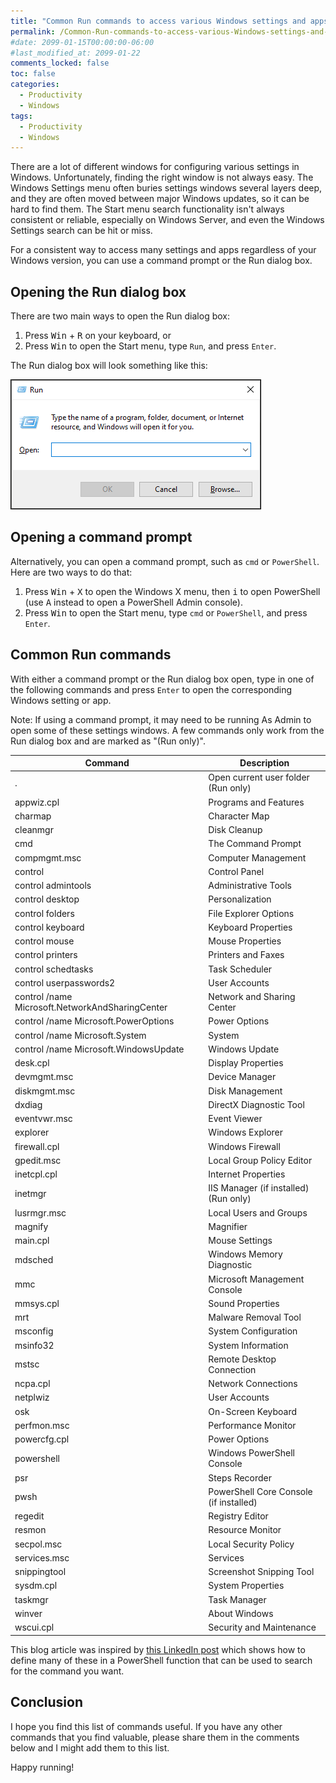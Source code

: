 ```yaml
---
title: "Common Run commands to access various Windows settings and apps"
permalink: /Common-Run-commands-to-access-various-Windows-settings-and-apps/
#date: 2099-01-15T00:00:00-06:00
#last_modified_at: 2099-01-22
comments_locked: false
toc: false
categories:
  - Productivity
  - Windows
tags:
  - Productivity
  - Windows
---
```


There are a lot of different windows for configuring various settings in Windows.
Unfortunately, finding the right window is not always easy.
The Windows Settings menu often buries settings windows several layers deep, and they are often moved between major Windows updates, so it can be hard to find them.
The Start menu search functionality isn't always consistent or reliable, especially on Windows Server, and even the Windows Settings search can be hit or miss.

For a consistent way to access many settings and apps regardless of your Windows version, you can use a command prompt or the
Run dialog box.

## Opening the Run dialog box

There are two main ways to open the Run dialog box:

1. Press <kbd>Win</kbd> + <kbd>R</kbd> on your keyboard, or
1. Press <kbd>Win</kbd> to open the Start menu, type `Run`, and press `Enter`.

The Run dialog box will look something like this:

![Run dialog box](/assets/Posts/2024-06-01-Common-Run-commands-to-access-various-Windows-settings-and-apps/windows-run-dialog-box-screenshot.png)

## Opening a command prompt

Alternatively, you can open a command prompt, such as `cmd` or `PowerShell`.
Here are two ways to do that:

1. Press <kbd>Win</kbd> + <kbd>X</kbd> to open the Windows X menu, then <kbd>i</kbd> to open PowerShell (use <kbd>A</kbd> instead to open a PowerShell Admin console).
1. Press <kbd>Win</kbd> to open the Start menu, type `cmd` or `PowerShell`, and press `Enter`.

## Common Run commands

With either a command prompt or the Run dialog box open, type in one of the following commands and press `Enter` to open the corresponding Windows setting or app.

Note: If using a command prompt, it may need to be running As Admin to open some of these settings windows.
A few commands only work from the Run dialog box and are marked as "(Run only)".

| Command                                         | Description                            |
| ----------------------------------------------- | -------------------------------------- |
| .                                               | Open current user folder (Run only)    |
| appwiz.cpl                                      | Programs and Features                  |
| charmap                                         | Character Map                          |
| cleanmgr                                        | Disk Cleanup                           |
| cmd                                             | The Command Prompt                     |
| compmgmt.msc                                    | Computer Management                    |
| control                                         | Control Panel                          |
| control admintools                              | Administrative Tools                   |
| control desktop                                 | Personalization                        |
| control folders                                 | File Explorer Options                  |
| control keyboard                                | Keyboard Properties                    |
| control mouse                                   | Mouse Properties                       |
| control printers                                | Printers and Faxes                     |
| control schedtasks                              | Task Scheduler                         |
| control userpasswords2                          | User Accounts                          |
| control /name Microsoft.NetworkAndSharingCenter | Network and Sharing Center             |
| control /name Microsoft.PowerOptions            | Power Options                          |
| control /name Microsoft.System                  | System                                 |
| control /name Microsoft.WindowsUpdate           | Windows Update                         |
| desk.cpl                                        | Display Properties                     |
| devmgmt.msc                                     | Device Manager                         |
| diskmgmt.msc                                    | Disk Management                        |
| dxdiag                                          | DirectX Diagnostic Tool                |
| eventvwr.msc                                    | Event Viewer                           |
| explorer                                        | Windows Explorer                       |
| firewall.cpl                                    | Windows Firewall                       |
| gpedit.msc                                      | Local Group Policy Editor              |
| inetcpl.cpl                                     | Internet Properties                    |
| inetmgr                                         | IIS Manager (if installed) (Run only)  |
| lusrmgr.msc                                     | Local Users and Groups                 |
| magnify                                         | Magnifier                              |
| main.cpl                                        | Mouse Settings                         |
| mdsched                                         | Windows Memory Diagnostic              |
| mmc                                             | Microsoft Management Console           |
| mmsys.cpl                                       | Sound Properties                       |
| mrt                                             | Malware Removal Tool                   |
| msconfig                                        | System Configuration                   |
| msinfo32                                        | System Information                     |
| mstsc                                           | Remote Desktop Connection              |
| ncpa.cpl                                        | Network Connections                    |
| netplwiz                                        | User Accounts                          |
| osk                                             | On-Screen Keyboard                     |
| perfmon.msc                                     | Performance Monitor                    |
| powercfg.cpl                                    | Power Options                          |
| powershell                                      | Windows PowerShell Console             |
| psr                                             | Steps Recorder                         |
| pwsh                                            | PowerShell Core Console (if installed) |
| regedit                                         | Registry Editor                        |
| resmon                                          | Resource Monitor                       |
| secpol.msc                                      | Local Security Policy                  |
| services.msc                                    | Services                               |
| snippingtool                                    | Screenshot Snipping Tool               |
| sysdm.cpl                                       | System Properties                      |
| taskmgr                                         | Task Manager                           |
| winver                                          | About Windows                          |
| wscui.cpl                                       | Security and Maintenance               |

This blog article was inspired by [this LinkedIn post](https://www.linkedin.com/feed/update/urn:li:activity:7202019020282245120/) which shows how to define many of these in a PowerShell function that can be used to search for the command you want.

## Conclusion

I hope you find this list of commands useful.
If you have any other commands that you find valuable, please share them in the comments below and I might add them to this list.

Happy running!
